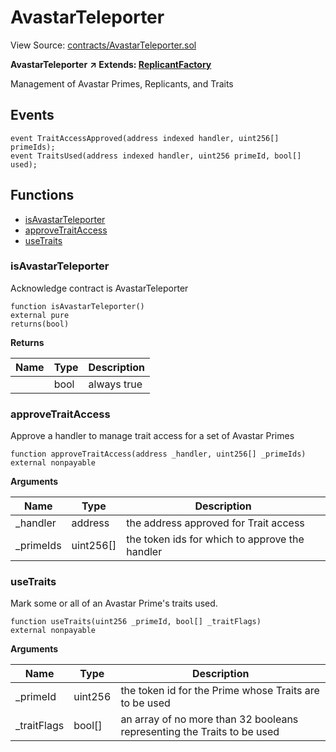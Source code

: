 # AvastarTeleporter

View Source: [contracts/AvastarTeleporter.sol](https://github.com/Dapp-Wizards/Avastars-Contracts/blob/master/contracts/AvastarTeleporter.sol)

**AvastarTeleporter** **↗ Extends: [ReplicantFactory](ReplicantFactory.md)**

Management of Avastar Primes, Replicants, and Traits

## Events

```solidity
event TraitAccessApproved(address indexed handler, uint256[] primeIds);
event TraitsUsed(address indexed handler, uint256 primeId, bool[] used);
```

## **Functions**

- [isAvastarTeleporter](#isavastarteleporter)
- [approveTraitAccess](#approvetraitaccess)
- [useTraits](#usetraits)

### isAvastarTeleporter

Acknowledge contract is AvastarTeleporter

```solidity
function isAvastarTeleporter() 
external pure
returns(bool)
```

**Returns**

| Name        | Type           | Description  |
| ------------- |------------- | -----|
|  | bool | always true | 

### approveTraitAccess

Approve a handler to manage trait access for a set of Avastar Primes

```solidity
function approveTraitAccess(address _handler, uint256[] _primeIds) 
external nonpayable
```

**Arguments**

| Name        | Type           | Description  |
| ------------- |------------- | -----|
| _handler | address | the address approved for Trait access | 
| _primeIds | uint256[] | the token ids for which to approve the handler | 

### useTraits

Mark some or all of an Avastar Prime's traits used.

```solidity
function useTraits(uint256 _primeId, bool[] _traitFlags) 
external nonpayable
```

**Arguments**

| Name        | Type           | Description  |
| ------------- |------------- | -----|
| _primeId | uint256 | the token id for the Prime whose Traits are to be used | 
| _traitFlags | bool[] | an array of no more than 32 booleans representing the Traits to be used | 

